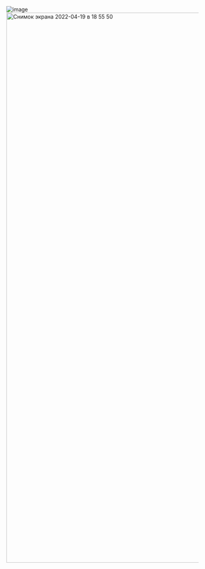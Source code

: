 
![image](https://user-images.githubusercontent.com/67301219/160103179-421484eb-5fc8-460b-926e-d9eba284e7a8.png)
<img width="1440" alt="Снимок экрана 2022-04-19 в 18 55 50" src="https://user-images.githubusercontent.com/67301219/164045450-ec2e2aed-93a6-42f5-8a8b-0a7654abce0e.png">

